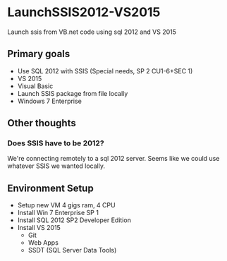 # LaunchSSIS2012-VS2015
Launch ssis from VB.net code using sql 2012 and VS 2015

## Primary goals
- Use SQL 2012 with SSIS (Special needs, SP 2 CU1-6+SEC 1)
- VS 2015
- Visual Basic
- Launch SSIS package from file locally
- Windows 7 Enterprise

## Other thoughts
### Does SSIS have to be 2012?
We're connecting remotely to a sql 2012 server. Seems like we could use whatever SSIS we wanted locally.

## Environment Setup
* Setup new VM 4 gigs ram, 4 CPU
* Install Win 7 Enterprise SP 1
* Install SQL 2012 SP2 Developer Edition
* Install VS 2015
  - Git
  - Web Apps
  - SSDT (SQL Server Data Tools)
